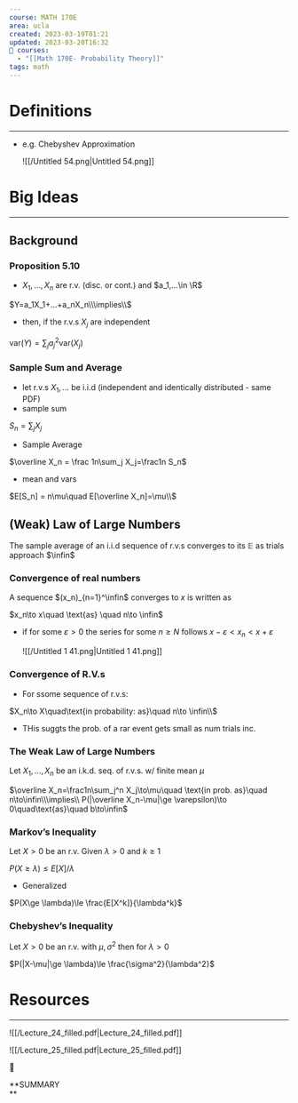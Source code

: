 ```yaml
---
course: MATH 170E
area: ucla
created: 2023-03-19T01:21
updated: 2023-03-20T16:32
📕 courses:
  - "[[Math 170E- Probability Theory]]"
tags: math
---
```

# Definitions

---

- e.g. Chebyshev Approximation
    
    ![[/Untitled 54.png|Untitled 54.png]]
    

# Big Ideas

---

## Background

### Proposition 5.10

- $X_1,…,X_n$﻿ are r.v. (disc. or cont.) and $a_1,…\in \R$﻿

$Y=a_1X_1+...+a_nX_n\\\implies\\$

- then, if the r.v.s $X_j$﻿ are independent

$\text{var}(Y)=\sum_j a_j^2\text{var}(X_j)$

### Sample Sum and Average

- let r.v.s $X_1,…$﻿ be i.i.d (independent and identically distributed - same PDF)
- sample sum

$S_n=\sum_j X_j$

- Sample Average

$\overline X_n = \frac 1n\sum_j X_j=\frac1n S_n$

- mean and vars

$E[S_n] = n\mu\quad E[\overline X_n]=\mu\\$

## (Weak) Law of Large Numbers

The sample average of an i.i.d sequence of r.v.s converges to its $\mathbb E$﻿ as trials approach $\infin$﻿

### Convergence of real numbers

A sequence $(x_n)_{n=1}^\infin$﻿ converges to $x$﻿ is written as

$x_n\to x\quad \text{as} \quad n\to \infin$

- if for some $\varepsilon>0$﻿ the series for some $n\ge N$﻿ follows $x-\varepsilon < x_n < x+\varepsilon$﻿
    
    ![[/Untitled 1 41.png|Untitled 1 41.png]]
    

### Convergence of R.V.s

- For ssome sequence of r.v.s:

$X_n\to X\quad\text{in probability: as}\quad n\to \infin\\$

- THis suggts the prob. of a rar event gets small as num trials inc.

### The Weak Law of Large Numbers

Let $X_1,…,X_n$﻿ be an i.k.d. seq. of r.v.s. w/ finite mean $\mu$﻿

$\overline X_n=\frac1n\sum_j^n X_j\to\mu\quad \text{in prob. as}\quad n\to\infin\\\implies\\ P(|\overline X_n-\mu|\ge \varepsilon)\to 0\quad\text{as}\quad b\to\infin$

### Markov’s Inequality

Let $X>0$﻿ be an r.v. Given $\lambda>0$﻿ and $k\ge 1$﻿

$P(X\ge \lambda)\le E[X]/\lambda$

- Generalized

$P(X\ge \lambda)\le \frac{E[X^k]}{\lambda^k}$

### Chebyshev’s Inequality

Let $X>0$﻿ be an r.v. with $\mu,\sigma^2$﻿ then for $\lambda>0$﻿

$P(|X-\mu|\ge \lambda)\le \frac{\sigma^2}{\lambda^2}$

# Resources

---

![[/Lecture_24_filled.pdf|Lecture_24_filled.pdf]]

![[/Lecture_25_filled.pdf|Lecture_25_filled.pdf]]

📌

**SUMMARY  
**
